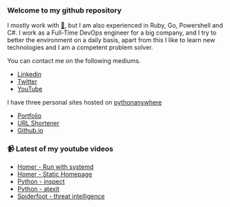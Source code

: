 ### Welcome to my github repository

I mostly work with [:snake:](https://www.python.org/), but I am also experienced in Ruby, Go, Powershell and C#. I work as a Full-Time DevOps engineer for a big company, and I try to better the environment on a daily basis, apart from this I like to learn new technologies and I am a competent problem solver.

You can contact me on the following mediums.
- [Linkedin](https://www.linkedin.com/in/r3ap3rpy)
- [Twitter](https://twitter.com/r3ap3rpy)
- [YouTube](https://www.youtube.com/channel/UC1qkMXH8d2I9DDAtBSeEHqg)

I have three personal sites hosted on [pythonanywhere](https://www.pythonanywhere.com/)
- [Portfolio](http://r3ap3rpy.pythonanywhere.com/)
- [URL Shortener](http://shortenpy.pythonanywhere.com/)
- [Github.io](https://r3ap3rpy.github.io/)

### :video_camera: Latest of my youtube videos
<!-- YOUTUBE:START -->
- [Homer - Run with systemd](https://www.youtube.com/watch?v=v8bsM9Ie-IQ)
- [Homer - Static Homepage](https://www.youtube.com/watch?v=MjsKJEc_at8)
- [Python - inspect](https://www.youtube.com/watch?v=h4tlb9GzYRo)
- [Python - atexit](https://www.youtube.com/watch?v=m3xCW8h_e_4)
- [Spiderfoot - threat intelligence](https://www.youtube.com/watch?v=JmuXBEOIWag)
<!-- YOUTUBE:END -->

